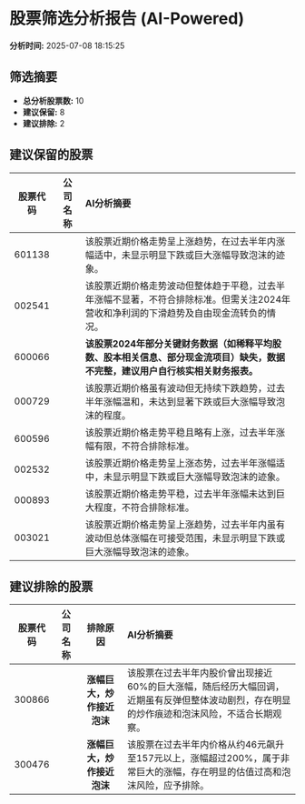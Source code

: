 # 股票筛选分析报告 (AI-Powered)

**分析时间:** 2025-07-08 18:15:25

## 筛选摘要

- **总分析股票数:** 10
- **建议保留:** 8
- **建议排除:** 2

## 建议保留的股票

| 股票代码 | 公司名称 | AI分析摘要 |
|:---:|:---:|:---|
| 601138 |  | 该股票近期价格走势呈上涨趋势，在过去半年内涨幅适中，未显示明显下跌或巨大涨幅导致泡沫的迹象。 |
| 002541 |  | 该股票近期价格走势波动但整体趋于平稳，过去半年涨幅不显著，不符合排除标准。但需关注2024年营收和净利润的下滑趋势及自由现金流转负的情况。 |
| 600066 |  | **该股票2024年部分关键财务数据（如稀释平均股数、股本相关信息、部分现金流项目）缺失，数据不完整，建议用户自行核实相关财务报表。** |
| 000729 |  | 该股票近期价格虽有波动但无持续下跌趋势，过去半年涨幅温和，未达到显著下跌或巨大涨幅导致泡沫的程度。 |
| 600596 |  | 该股票近期价格走势平稳且略有上涨，过去半年涨幅有限，不符合排除标准。 |
| 002532 |  | 该股票近期价格走势呈上涨态势，过去半年涨幅适中，未显示明显下跌或巨大涨幅导致泡沫的迹象。 |
| 000893 |  | 该股票近期价格走势平稳，过去半年涨幅未达到巨大程度，不符合排除标准。 |
| 003021 |  | 该股票近期价格走势呈上涨趋势，过去半年内虽有波动但总体涨幅在可接受范围，未显示明显下跌或巨大涨幅导致泡沫的迹象。 |

## 建议排除的股票

| 股票代码 | 公司名称 | 排除原因 | AI分析摘要 |
|:---:|:---:|:---:|:---|
| 300866 |  | **涨幅巨大，炒作接近泡沫** | 该股票在过去半年内股价曾出现接近60%的巨大涨幅，随后经历大幅回调，近期虽有反弹但整体波动剧烈，存在明显的炒作痕迹和泡沫风险，不适合长期观察。 |
| 300476 |  | **涨幅巨大，炒作接近泡沫** | 该股票在过去半年内价格从约46元飙升至157元以上，涨幅超过200%，属于非常巨大的涨幅，存在明显的估值过高和泡沫风险，应予排除。 |

